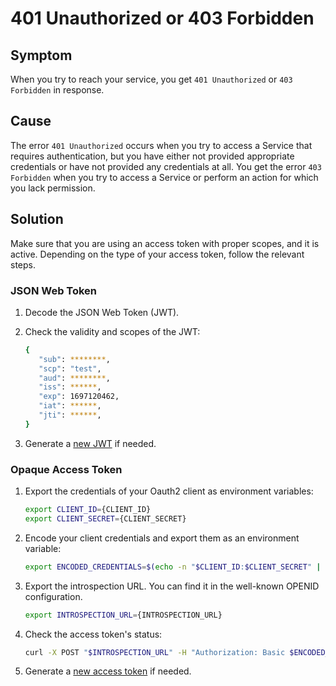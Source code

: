 # 401 Unauthorized or 403 Forbidden

## Symptom

When you try to reach your service, you get `401 Unauthorized` or `403 Forbidden` in response.

## Cause 

The error `401 Unauthorized` occurs when you try to access a Service that requires authentication, but you have either not provided appropriate credentials or have not provided any credentials at all. You get the error `403 Forbidden` when you try to access a Service or perform an action for which you lack permission.

## Solution

Make sure that you are using an access token with proper scopes, and it is active. Depending on the type of your access token, follow the relevant steps.

### JSON Web Token

1. Decode the JSON Web Token (JWT).

2. Check the validity and scopes of the JWT:

      ```bash
      {
         "sub": ********,
         "scp": "test",
         "aud": ********,
         "iss": ******,
         "exp": 1697120462,
         "iat": ******,
         "jti": ******,
      }
      ```

3. Generate a [new JWT](../../tutorials/01-50-expose-and-secure-a-workload/01-51-get-jwt.md) if needed.

### Opaque Access Token

1. Export the credentials of your Oauth2 client as environment variables:

      ```bash
      export CLIENT_ID={CLIENT_ID}
      export CLIENT_SECRET={CLIENT_SECRET}
      ```

2. Encode your client credentials and export them as an environment variable:

      ```bash
      export ENCODED_CREDENTIALS=$(echo -n "$CLIENT_ID:$CLIENT_SECRET" | base64)
      ```

3. Export the introspection URL. You can find it in the well-known OPENID configuration.

      ```bash
      export INTROSPECTION_URL={INTROSPECTION_URL}
      ```

4. Check the access token's status:

      ```bash
      curl -X POST "$INTROSPECTION_URL" -H "Authorization: Basic $ENCODED_CREDENTIALS" -F "token={ACCESS_TOKEN}"
      ```

5. Generate a [new access token](../../tutorials/01-50-expose-and-secure-a-workload/01-50-expose-and-secure-workload-oauth2.md) if needed.